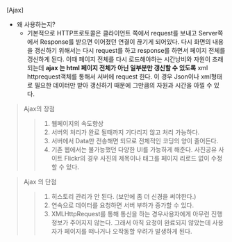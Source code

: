 [Ajax]
- 왜 사용하는지?
  - 기본적으로 HTTP프로토콜은 클라이언트 쪽에서 request를 보내고 Server쪽에서 Response를 받으면 이어졌던 연결이 끊기게 되어있다. 다시 화면의 내용을 갱신하기 위해서는 다시 request를 하고 response를 하면서 페이지 전체를 갱신하게 된다. 이때 페이지 전체를 다시 로드해야하는 시간낭비와 자원이 초래되는데 __ajax 는 html 페이지 전체가 아닌 일부분만 갱신할 수 있도록__  xml httprequest객체를 통해서 서버에 request 한다. 이 경우 Json이나 xml형태로 필요한 데이터만 받아 갱신하기 때문에 그만큼의 자원과 시간을 아낄 수 있다.

>Ajax의 장점
>   >  1. 웹페이지의 속도향상
>   >  2. 서버의 처리가 완료 될때까지 기다리지 않고 처리 가능하다.
>   >  3. 서버에서 Data만 전송해면 되므로 전체적인 코딩의 양이 줄어든다.
>   >  4. 기존 웹에서는 불가능했던 다양한 UI를 가능하게 해준다. 사진공유 사이트 Flickr의 경우 사진의 제목이나 태그를 페이지 리로드 없이 수정할 수 있다.

>Ajax 의 단점
>   > 1. 히스토리 관리가 안 된다. (보안에 좀 더 신경을 써야한다.)
>   > 2. 연속으로 데이터를 요청하면 서버 부하가 증가할 수 있다.
>   > 3. XMLHttpRequest를 통해 통신을 하는 경우사용자에게 아무런 진행 정보가 주어지지 않는다. 그래서 아직 요청이 완료되지 않았는데 사용자가 페이지를 떠나거나 오작동할 우려가 발생하게 된다.